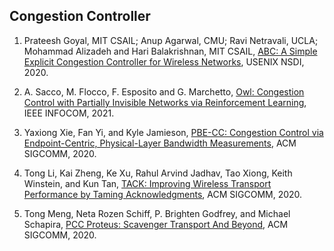 ## Congestion Controller

1. Prateesh Goyal, MIT CSAIL; Anup Agarwal, CMU; Ravi Netravali, UCLA; Mohammad Alizadeh and Hari Balakrishnan, MIT CSAIL, [ABC: A Simple Explicit Congestion Controller for Wireless Networks](https://www.usenix.org/conference/nsdi20/presentation/goyal), USENIX NSDI, 2020.

1. A. Sacco, M. Flocco, F. Esposito and G. Marchetto, [Owl: Congestion Control with Partially Invisible Networks via Reinforcement Learning](https://ieeexplore.ieee.org/abstract/document/9488851), IEEE INFOCOM, 2021.

1. Yaxiong Xie, Fan Yi, and Kyle Jamieson, [PBE-CC: Congestion Control via Endpoint-Centric, Physical-Layer Bandwidth Measurements](https://dl.acm.org/doi/abs/10.1145/3387514.3405880), ACM SIGCOMM, 2020.

2. Tong Li, Kai Zheng, Ke Xu, Rahul Arvind Jadhav, Tao Xiong, Keith Winstein, and Kun Tan, [TACK: Improving Wireless Transport Performance by Taming Acknowledgments](https://dl.acm.org/doi/abs/10.1145/3387514.3405850), ACM SIGCOMM, 2020.

1. Tong Meng, Neta Rozen Schiff, P. Brighten Godfrey, and Michael Schapira, [PCC Proteus: Scavenger Transport And Beyond](https://dl.acm.org/doi/abs/10.1145/3387514.3405891), ACM SIGCOMM, 2020.